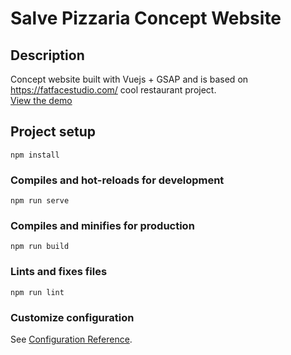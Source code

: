 # Salve Pizzaria Concept Website

## Description

Concept website built with Vuejs + GSAP and is based on https://fatfacestudio.com/ cool restaurant project.  
[View the demo](https://salve-pizzaria.vercel.app/)

## Project setup
```
npm install
```

### Compiles and hot-reloads for development
```
npm run serve
```

### Compiles and minifies for production
```
npm run build
```

### Lints and fixes files
```
npm run lint
```

### Customize configuration
See [Configuration Reference](https://cli.vuejs.org/config/).
